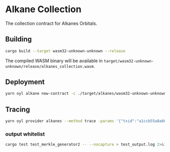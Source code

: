 # Alkane Collection

The collection contract for Alkanes Orbitals.

## Building

```bash
cargo build --target wasm32-unknown-unknown --release
```

The compiled WASM binary will be available in `target/wasm32-unknown-unknown/release/alkanes_collection.wasm`. 

## Deployment

```bash
yarn oyl alkane new-contract -c ./target/alkanes/wasm32-unknown-unknown/release/alkanes_collection.wasm -data 1,0 -p signet
```

## Tracing

```bash
yarn oyl provider alkanes --method trace -params '{"txid":"a1ccb55a8a66b9ddcd4340c6f03bd25c44159a7fe59e663e123c35f2028f7ecc", "vout":3}' -p signet
``` 

### output whitelist
```bash
cargo test test_merkle_generator2 -- --nocapture > test_output.log 2>&1
```